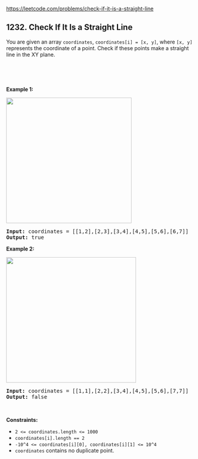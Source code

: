 https://leetcode.com/problems/check-if-it-is-a-straight-line

## 1232. Check If It Is a Straight Line

<div><p>You are given an array <code>coordinates</code>, <code>coordinates[i] = [x, y]</code>, where <code>[x, y]</code> represents the coordinate of a point. Check if these points make a straight line in the XY plane.</p>
<p> </p>
<p> </p>
<p><strong>Example 1:</strong></p>
<p><img alt="" src="https://assets.leetcode.com/uploads/2019/10/15/untitled-diagram-2.jpg" style="width: 336px; height: 336px;"/></p>
<pre><strong>Input:</strong> coordinates = [[1,2],[2,3],[3,4],[4,5],[5,6],[6,7]]
<strong>Output:</strong> true
</pre>
<p><strong>Example 2:</strong></p>
<p><strong><img alt="" src="https://assets.leetcode.com/uploads/2019/10/09/untitled-diagram-1.jpg" style="width: 348px; height: 336px;"/></strong></p>
<pre><strong>Input:</strong> coordinates = [[1,1],[2,2],[3,4],[4,5],[5,6],[7,7]]
<strong>Output:</strong> false
</pre>
<p> </p>
<p><strong>Constraints:</strong></p>
<ul>
<li><code>2 &lt;= coordinates.length &lt;= 1000</code></li>
<li><code>coordinates[i].length == 2</code></li>
<li><code>-10^4 &lt;= coordinates[i][0], coordinates[i][1] &lt;= 10^4</code></li>
<li><code>coordinates</code> contains no duplicate point.</li>
</ul>
</div>
